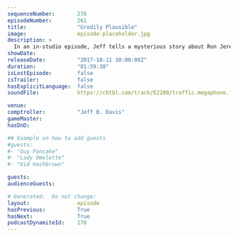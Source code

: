 ```yaml
---
sequenceNumber:       278
episodeNumber:        261
title:                "Grodily Plausible"
image:                episode-placeholder.jpg
description: >
  In an in-studio episode, Jeff tells a mysterious story about Ron Jeremy and Dan discusses the tragedy in Las Vegas as well as the effect of easily-available smut on the web on today's youth. Then the role playing gang ventures forth in their exploits. ...
showDate:             
releaseDate:          "2017-10-11 10:00:00Z"
duration:             "01:59:38"
isLostEpisode:        false
isTrailer:            false
hasExplicitLanguage:  false
soundFile:            https://chtbl.com/track/E2288/traffic.megaphone.fm/STA9796926661.mp3?updated=1596587868

venue:                
comptroller:          "Jeff B. Davis"
gameMaster:           
hasDnD:               

## Example on how to add guests
#guests:
#- "Guy Pancake"
#- "Lady Omelette"
#- "Kid Hashbrown"

guests:
audienceGuests:

# Generated.  Do not change:
layout:               episode
hasPrevious:          True
hasNext:              True
podcastDynamiteId:    278
---
```

